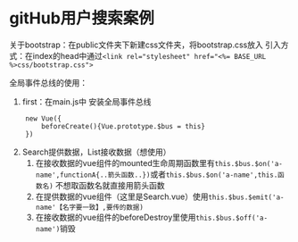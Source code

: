 # gitHub用户搜索案例

关于bootstrap：在public文件夹下新建css文件夹，将bootstrap.css放入
引入方式：在index的head中通过``<link rel="stylesheet" href="<%= BASE_URL %>css/bootstrap.css">``

全局事件总线的使用：
1. first：在main.js中 安装全局事件总线
```
    new Vue({
        beforeCreate(){Vue.prototype.$bus = this}
    })
```
2. Search提供数据，List接收数据（想使用）
    1. 在接收数据的vue组件的mounted生命周期函数里有``this.$bus.$on('a-name',functionA{..箭头函数..})``或者``this.$bus.$on('a-name',this.函数名)``
        不想取函数名就直接用箭头函数
    2. 在提供数据的vue组件（这里是Search.vue）使用``this.$bus.$emit('a-name'【名字要一致】,要传的数据)``
    3. 在接收数据的vue组件的beforeDestroy里使用``this.$bus.$off('a-name')``销毁
